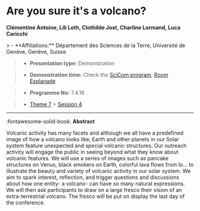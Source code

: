 # Are you sure it\'s a volcano?

**Clémentine Antoine, Lili Loth, Clothilde Jost, Charline Lormand, Luca Caricchi**

<!-- more -->> - **Affiliations:** Département des Sciences de la Terre, Université de Genève, Genève, Suisse

> - **Presentation type:** Demonstration

> - **Demonstration time:** Check the [SciCom program](../social/demonstrations.md), [Room Esplanade](../maps_venue.md#__tabbed_1_1)

> - **Programme No:** 7.4.16

> - [Theme 7](../theme7.md) > [Session 4](../sessions/session-7-4.md)

--- 

:fontawesome-solid-book: **Abstract**

Volcanic activity has many facets and although we all have a predefined image of how a volcano looks like, Earth and other planets in our Solar system feature unexpected and special volcanic structures. Our outreach activity will engage the public in seeing beyond what they know about volcanic features. We will use a series of images such as pancake structures on Venus, black smokers on Earth, colorful lava flows from Io... to illustrate the beauty and variety of volcanic activity in our solar system. We aim to spark interest, reflection, and trigger questions and discussions about how one entity- a volcano- can have so many natural expressions. We will then ask participants to draw on a large fresco their vision of an extra-terrestrial volcano. The fresco will be put on display the last day of the conference.

